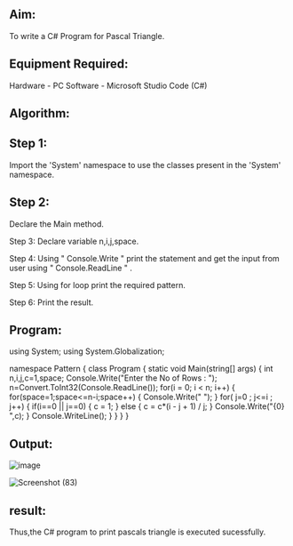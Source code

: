 ## Aim:
To write a C# Program for Pascal Triangle.

## Equipment Required:
Hardware - PC Software - Microsoft Studio Code (C#)

## Algorithm:
## Step 1:
Import the 'System' namespace to use the classes present in the 'System' namespace.

## Step 2:
Declare the Main method.

Step 3:
Declare variable n,i,j,space.

Step 4:
Using " Console.Write " print the statement and get the input from user using " Console.ReadLine " .

Step 5:
Using for loop print the required pattern.

Step 6: Print the result.

## Program:
using System;
using System.Globalization;

namespace Pattern
{
    class Program
    {
        static void Main(string[] args)
        {
            int n,i,j,c=1,space;
            Console.Write("Enter the No of Rows : ");
            n=Convert.ToInt32(Console.ReadLine());
            for(i = 0; i < n; i++)
            {
                for(space=1;space<=n-i;space++)
                {
                    Console.Write(" ");
                }
               for( j=0 ; j<=i ; j++)
               {
                    if(i==0 || j==0)
                    {
                        c = 1;
                    }
                    else
                    {
                        c = c*(i - j + 1) / j;
                    }
                    Console.Write("{0} ",c);
                }
                Console.WriteLine();
            }
        }
    }
}
## Output:
![image](https://github.com/haritha-venkat/C-Pattern/assets/121285701/9ad13be6-fd2f-4b88-a84e-0fa4d4feca81)

![Screenshot (83)](https://github.com/haritha-venkat/C-Pattern/assets/121285701/ce39f3b6-5f66-43e6-aef4-e8ba9ee5e274)

## result:
Thus,the C# program to print pascals triangle is executed sucessfully.
